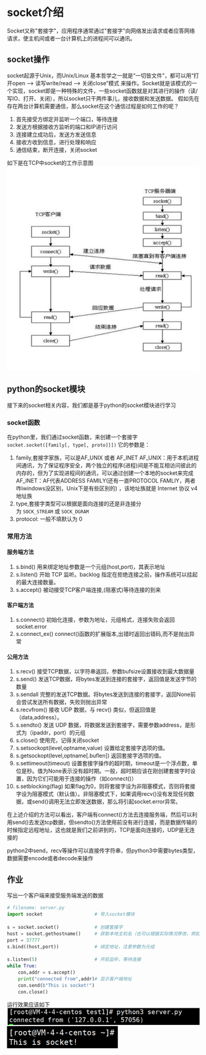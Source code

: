 
# socket介绍
Socket又称"套接字"，应用程序通常通过"套接字"向网络发出请求或者应答网络请求，使主机间或者一台计算机上的进程间可以通讯。

## socket操作
socket起源于Unix，而Unix/Linux 基本哲学之一就是“一切皆文件”，都可以用“打开open –> 读写write/read –> 关闭close”模式 来操作。Socket就是该模式的一个实现，socket即是一种特殊的文件，一些socket函数就是对其进行的操作（读/写IO、打开、关闭），所以socket只干两件事儿，接收数据和发送数据。
假如先在存在两台计算机需要通信，那么socket在这个通信过程是如何工作的呢？
1. 首先接受方绑定并监听一个端口，等待连接
2. 发送方根据接收方监听的端口和IP进行访问
3. 连接建立成功后，发送方发送信息
4. 接收方收到信息，进行处理和响应
5. 通信结束，断开连接，关闭socket

如下是在TCP中socket的工作示意图
![image](../../assets/Pasted_image_20220814114301.png)



## python的socket模块
接下来的socket相关内容，我们都是基于python的socket模块进行学习 
### socket函数
在python里，我们通过socket函数，来创建一个套接字
`socket.socket([family[, type[, proto]]])`
它的参数是：
1. family,套接字家族，可以是AF_UNIX 或者 AF_INET
   AF_UNIX：用于本机进程间通讯，为了保证程序安全，两个独立的程序(进程)间是不能互相访问彼此的内存的，但为了实现进程间的通讯，可以通过创建一个本地的socket来完成
   AF_INET：AF代表ADDRESS FAMILY(还有一直PROTOCOL FAMLIY，两者咋iwindows没区别，Unix下是有些区别的) ，该地址族就是 Internet 协议 v4 地址族
2. type,套接字类型可以根据是面向连接的还是非连接分为 `SOCK_STREAM` 或 `SOCK_DGRAM`
3. protocol: 一般不填默认为 0

### 常用方法
#### 服务端方法
1. s.bind() 用来绑定地址参数是一个元组(host,port)，其表示地址
2. s.listen() 开始 TCP 监听。backlog 指定在拒绝连接之前，操作系统可以挂起的最大连接数量。
3. s.accept() 被动接受TCP客户端连接,(阻塞式)等待连接的到来
#### 客户端方法
1. s.connect() 初始化连接，参数为地址，元组格式，连接失败会返回socket.error
2. s.connect_ex() connect()函数的扩展版本,出错时返回出错码,而不是抛出异常

#### 公用方法
1. s.recv() 接受TCP数据，以字符串返回，参数bufsize设置接收到最大数据量
2. s.send() 发送TCP数据，将bytes发送到连接的套接字，返回值是发送字节的数量
3. s.sendall 完整的发送TCP数据。将bytes发送到连接的套接字，返回None前会尝试发送所有数据，失败则抛出异常
4. s.recvfrom() 接收 UDP 数据，与 recv() 类似，但返回值是（data,address）。
5. s.sendto() 发送 UDP 数据，将数据发送到套接字，需要参数address，是形式为（ipaddr，port）的元组
6. s.close() 使用完，记得关闭socket
7. s.setsockopt(level,optname,value) 设置给定套接字选项的值。
8. s.getsockopt(level,optname\[.buflen\]) 返回套接字选项的值。
9. s.settimeout(timeout) 设置套接字操作的超时期，timeout是一个浮点数，单位是秒。值为None表示没有超时期。一般，超时期应该在刚创建套接字时设置，因为它们可能用于连接的操作（如connect()）
10. s.setblocking(flag) 如果flag为0，则将套接字设为非阻塞模式，否则将套接字设为阻塞模式（默认值）。非阻塞模式下，如果调用recv()没有发现任何数据，或send()调用无法立即发送数据，那么将引起socket.error异常。

在上述介绍的方法可以看出，客户端有connect()方法去连接服务端，然后可以利用send()去发送tcp数据，但sendto()方法使用前没有进行连接，而是数据传输的时候指定远程地址，这也就是我们之前讲到的，TCP是面向连接的，UDP是无连接的

python2中send，recv等操作可以直接传字符串，但python3中需要bytes类型，数据需要encode或者decode来操作

## 作业
写出一个客户端来接受服务端发送的数据
```python
# filename: server.py
import socket                   # 导入socket模块

s = socket.socket()             # 创建套接字
host = socket.gethostname()     # 获取本地主机名（也可以根据实际情况修改，例如server可以放在你的VPS上，这里就可以写你VPS的公网地址）
port = 37777
s.bind((host,port))             # 绑定地址，注意参数为元组

s.listen(5)                     # 开启监听，等待连接
while True:
	con,addr = s.accept()
	print("connected from",addr)# 显示客户端地址
	con.send(b"This is socket!")
	con.close()
```

运行效果应该如下
![image](../../assets/Pasted_image_20220814133440.png)
![image](../../assets/Pasted_image_20220814133503.png)